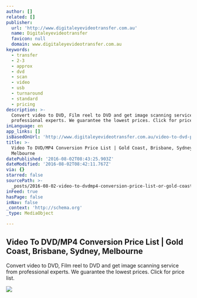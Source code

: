 ```yaml
---
author: []
related: []
publisher:
  url: 'http://www.digitaleyevideotransfer.com.au'
  name: Digitaleyevideotransfer
  favicon: null
  domain: www.digitaleyevideotransfer.com.au
keywords:
  - transfer
  - 2-3
  - approx
  - dvd
  - scan
  - video
  - usb
  - turnaround
  - standard
  - pricing
description: >-
  Convert video to DVD, Film reel to DVD and get image scanning service from
  professional experts. We guarantee the lowest prices. Click for price list.
inLanguage: en
app_links: []
isBasedOnUrl: 'http://www.digitaleyevideotransfer.com.au/video-to-dvd-prices/'
title: >-
  Video To DVD/MP4 Conversion Price List | Gold Coast, Brisbane, Sydney,
  Melbourne
datePublished: '2016-08-02T08:43:25.903Z'
dateModified: '2016-08-02T08:42:11.767Z'
via: {}
starred: false
sourcePath: >-
  _posts/2016-08-02-video-to-dvdmp4-conversion-price-list-or-gold-coast-brisban.md
inFeed: true
hasPage: false
inNav: false
_context: 'http://schema.org'
_type: MediaObject

---
```

<article style=""><h1>Video To DVD/MP4 Conversion Price List | Gold Coast, Brisbane, Sydney, Melbourne</h1><p>Convert video to DVD, Film reel to DVD and get image scanning service from professional experts. We guarantee the lowest prices. Click for price list.</p><img src="http://www.digitaleyevideotransfer.com.au/files/1614/3043/9369/DigitaleyeVideo_logo_2015_FINAL.jpg" /></article>